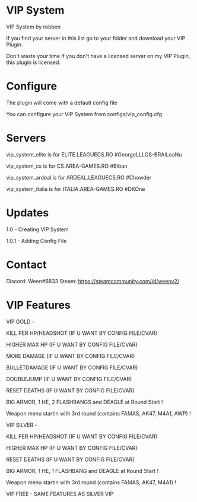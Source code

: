 # VIP System
VIP System by robben

If you find your server in this list go to your folder and download your VIP Plugin.

Don't waste your time if you don't have a licensed server on my VIP Plugin, this plugin is licensed.

# Configure

The plugin will come with a default config file

You can configure your VIP System from configs/vip_config.cfg

# Servers

vip_system_elite is for ELITE.LEAGUECS.RO #GeorgeLLLOS-BRAILeaNu

vip_system_cs is for CS.AREA-GAMES.RO #Biban

vip_system_ardeal is for ARDEAL.LEAGUECS.RO #Chowder

vip_system_italia is for ITALIA.AREA-GAMES.RO #DKOne

# Updates

1.0 - Creating VIP System

1.0.1 - Adding Config File

# Contact

Discord: Ween#6833
Steam: https://steamcommunity.com/id/weenv2/

# VIP Features

VIP GOLD - 

KILL PER HP/HEADSHOT (IF U WANT BY CONFIG FILE/CVAR)

HIGHER MAX HP (IF U WANT BY CONFIG FILE/CVAR)

MORE DAMAGE (IF U WANT BY CONFIG FILE/CVAR)

BULLETDAMAGE (IF U WANT BY CONFIG FILE/CVAR)

DOUBLEJUMP (IF U WANT BY CONFIG FILE/CVAR)

RESET DEATHS (IF U WANT BY CONFIG FILE/CVAR)

BIG ARMOR, 1 HE, 2 FLASHBANGS and DEAGLE at Round Start !

Weapon menu startin with 3rd round (contains FAMAS, AK47, M4A1, AWP) !


VIP SILVER - 

KILL PER HP/HEADSHOT (IF U WANT BY CONFIG FILE/CVAR)

HIGHER MAX HP (IF U WANT BY CONFIG FILE/CVAR)

RESET DEATHS (IF U WANT BY CONFIG FILE/CVAR)

BIG ARMOR, 1 HE, 1 FLASHBANG and DEAGLE at Round Start !

Weapon menu startin with 3rd round (contains FAMAS, AK47, M4A1) !

VIP FREE - SAME FEATURES AS SILVER VIP
